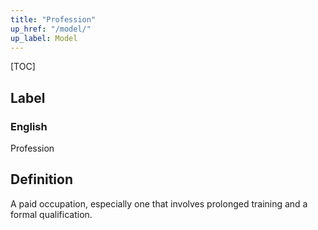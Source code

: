 ```yaml
---
title: "Profession"
up_href: "/model/"
up_label: Model
---
```


[TOC]

## Label

### English
Profession


## Definition
A paid occupation, especially one that involves prolonged training and a formal qualification. 


    
